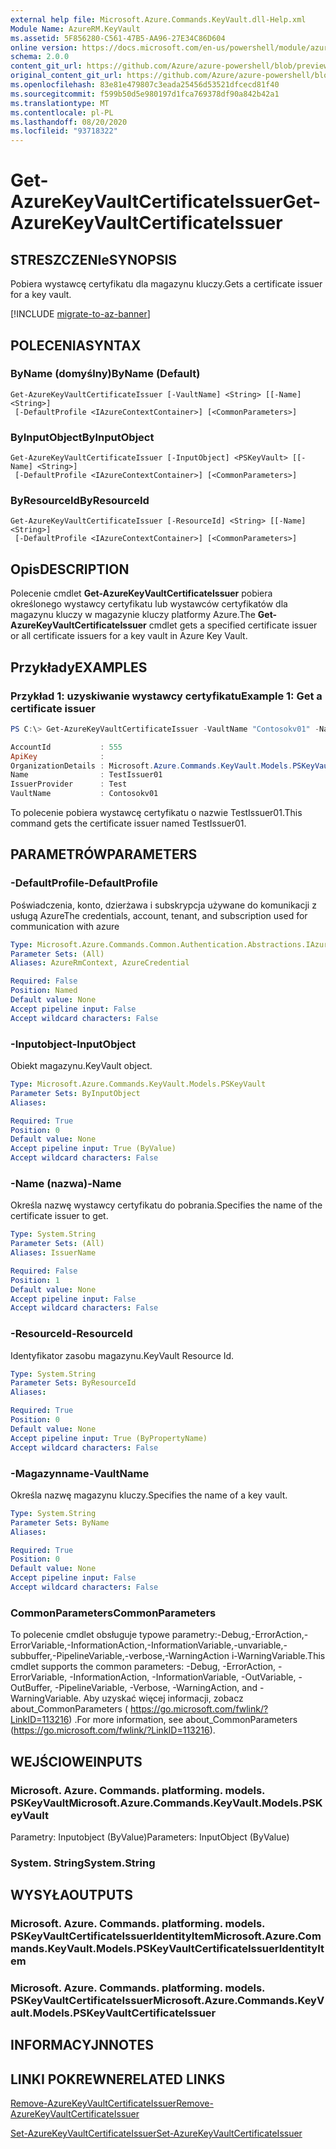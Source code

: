 ```yaml
---
external help file: Microsoft.Azure.Commands.KeyVault.dll-Help.xml
Module Name: AzureRM.KeyVault
ms.assetid: 5F856280-C561-47B5-AA96-27E34C86D604
online version: https://docs.microsoft.com/en-us/powershell/module/azurerm.keyvault/get-azurekeyvaultcertificateissuer
schema: 2.0.0
content_git_url: https://github.com/Azure/azure-powershell/blob/preview/src/ResourceManager/KeyVault/Commands.KeyVault/help/Get-AzureKeyVaultCertificateIssuer.md
original_content_git_url: https://github.com/Azure/azure-powershell/blob/preview/src/ResourceManager/KeyVault/Commands.KeyVault/help/Get-AzureKeyVaultCertificateIssuer.md
ms.openlocfilehash: 83e81e479807c3eada25456d53521dfcecd81f40
ms.sourcegitcommit: f599b50d5e980197d1fca769378df90a842b42a1
ms.translationtype: MT
ms.contentlocale: pl-PL
ms.lasthandoff: 08/20/2020
ms.locfileid: "93718322"
---
```

# <span data-ttu-id="6697e-101">Get-AzureKeyVaultCertificateIssuer</span><span class="sxs-lookup"><span data-stu-id="6697e-101">Get-AzureKeyVaultCertificateIssuer</span></span>

## <span data-ttu-id="6697e-102">STRESZCZENIe</span><span class="sxs-lookup"><span data-stu-id="6697e-102">SYNOPSIS</span></span>
<span data-ttu-id="6697e-103">Pobiera wystawcę certyfikatu dla magazynu kluczy.</span><span class="sxs-lookup"><span data-stu-id="6697e-103">Gets a certificate issuer for a key vault.</span></span>

[!INCLUDE [migrate-to-az-banner](../../includes/migrate-to-az-banner.md)]

## <span data-ttu-id="6697e-104">POLECENIA</span><span class="sxs-lookup"><span data-stu-id="6697e-104">SYNTAX</span></span>

### <span data-ttu-id="6697e-105">ByName (domyślny)</span><span class="sxs-lookup"><span data-stu-id="6697e-105">ByName (Default)</span></span>
```
Get-AzureKeyVaultCertificateIssuer [-VaultName] <String> [[-Name] <String>]
 [-DefaultProfile <IAzureContextContainer>] [<CommonParameters>]
```

### <span data-ttu-id="6697e-106">ByInputObject</span><span class="sxs-lookup"><span data-stu-id="6697e-106">ByInputObject</span></span>
```
Get-AzureKeyVaultCertificateIssuer [-InputObject] <PSKeyVault> [[-Name] <String>]
 [-DefaultProfile <IAzureContextContainer>] [<CommonParameters>]
```

### <span data-ttu-id="6697e-107">ByResourceId</span><span class="sxs-lookup"><span data-stu-id="6697e-107">ByResourceId</span></span>
```
Get-AzureKeyVaultCertificateIssuer [-ResourceId] <String> [[-Name] <String>]
 [-DefaultProfile <IAzureContextContainer>] [<CommonParameters>]
```

## <span data-ttu-id="6697e-108">Opis</span><span class="sxs-lookup"><span data-stu-id="6697e-108">DESCRIPTION</span></span>
<span data-ttu-id="6697e-109">Polecenie cmdlet **Get-AzureKeyVaultCertificateIssuer** pobiera określonego wystawcy certyfikatu lub wystawców certyfikatów dla magazynu kluczy w magazynie kluczy platformy Azure.</span><span class="sxs-lookup"><span data-stu-id="6697e-109">The **Get-AzureKeyVaultCertificateIssuer** cmdlet gets a specified certificate issuer or all certificate issuers for a key vault in Azure Key Vault.</span></span>

## <span data-ttu-id="6697e-110">Przykłady</span><span class="sxs-lookup"><span data-stu-id="6697e-110">EXAMPLES</span></span>

### <span data-ttu-id="6697e-111">Przykład 1: uzyskiwanie wystawcy certyfikatu</span><span class="sxs-lookup"><span data-stu-id="6697e-111">Example 1: Get a certificate issuer</span></span>
```powershell
PS C:\> Get-AzureKeyVaultCertificateIssuer -VaultName "Contosokv01" -Name "TestIssuer01"

AccountId           : 555
ApiKey              :
OrganizationDetails : Microsoft.Azure.Commands.KeyVault.Models.PSKeyVaultCertificateOrganizationDetails
Name                : TestIssuer01
IssuerProvider      : Test
VaultName           : Contosokv01
```

<span data-ttu-id="6697e-112">To polecenie pobiera wystawcę certyfikatu o nazwie TestIssuer01.</span><span class="sxs-lookup"><span data-stu-id="6697e-112">This command gets the certificate issuer named TestIssuer01.</span></span>

## <span data-ttu-id="6697e-113">PARAMETRÓW</span><span class="sxs-lookup"><span data-stu-id="6697e-113">PARAMETERS</span></span>

### <span data-ttu-id="6697e-114">-DefaultProfile</span><span class="sxs-lookup"><span data-stu-id="6697e-114">-DefaultProfile</span></span>
<span data-ttu-id="6697e-115">Poświadczenia, konto, dzierżawa i subskrypcja używane do komunikacji z usługą Azure</span><span class="sxs-lookup"><span data-stu-id="6697e-115">The credentials, account, tenant, and subscription used for communication with azure</span></span>

```yaml
Type: Microsoft.Azure.Commands.Common.Authentication.Abstractions.IAzureContextContainer
Parameter Sets: (All)
Aliases: AzureRmContext, AzureCredential

Required: False
Position: Named
Default value: None
Accept pipeline input: False
Accept wildcard characters: False
```

### <span data-ttu-id="6697e-116">-Inputobject</span><span class="sxs-lookup"><span data-stu-id="6697e-116">-InputObject</span></span>
<span data-ttu-id="6697e-117">Obiekt magazynu.</span><span class="sxs-lookup"><span data-stu-id="6697e-117">KeyVault object.</span></span>

```yaml
Type: Microsoft.Azure.Commands.KeyVault.Models.PSKeyVault
Parameter Sets: ByInputObject
Aliases:

Required: True
Position: 0
Default value: None
Accept pipeline input: True (ByValue)
Accept wildcard characters: False
```

### <span data-ttu-id="6697e-118">-Name (nazwa)</span><span class="sxs-lookup"><span data-stu-id="6697e-118">-Name</span></span>
<span data-ttu-id="6697e-119">Określa nazwę wystawcy certyfikatu do pobrania.</span><span class="sxs-lookup"><span data-stu-id="6697e-119">Specifies the name of the certificate issuer to get.</span></span>

```yaml
Type: System.String
Parameter Sets: (All)
Aliases: IssuerName

Required: False
Position: 1
Default value: None
Accept pipeline input: False
Accept wildcard characters: False
```

### <span data-ttu-id="6697e-120">-ResourceId</span><span class="sxs-lookup"><span data-stu-id="6697e-120">-ResourceId</span></span>
<span data-ttu-id="6697e-121">Identyfikator zasobu magazynu.</span><span class="sxs-lookup"><span data-stu-id="6697e-121">KeyVault Resource Id.</span></span>

```yaml
Type: System.String
Parameter Sets: ByResourceId
Aliases:

Required: True
Position: 0
Default value: None
Accept pipeline input: True (ByPropertyName)
Accept wildcard characters: False
```

### <span data-ttu-id="6697e-122">-Magazynname</span><span class="sxs-lookup"><span data-stu-id="6697e-122">-VaultName</span></span>
<span data-ttu-id="6697e-123">Określa nazwę magazynu kluczy.</span><span class="sxs-lookup"><span data-stu-id="6697e-123">Specifies the name of a key vault.</span></span>

```yaml
Type: System.String
Parameter Sets: ByName
Aliases:

Required: True
Position: 0
Default value: None
Accept pipeline input: False
Accept wildcard characters: False
```

### <span data-ttu-id="6697e-124">CommonParameters</span><span class="sxs-lookup"><span data-stu-id="6697e-124">CommonParameters</span></span>
<span data-ttu-id="6697e-125">To polecenie cmdlet obsługuje typowe parametry:-Debug,-ErrorAction,-ErrorVariable,-InformationAction,-InformationVariable,-unvariable,-subbuffer,-PipelineVariable,-verbose,-WarningAction i-WarningVariable.</span><span class="sxs-lookup"><span data-stu-id="6697e-125">This cmdlet supports the common parameters: -Debug, -ErrorAction, -ErrorVariable, -InformationAction, -InformationVariable, -OutVariable, -OutBuffer, -PipelineVariable, -Verbose, -WarningAction, and -WarningVariable.</span></span> <span data-ttu-id="6697e-126">Aby uzyskać więcej informacji, zobacz about_CommonParameters ( https://go.microsoft.com/fwlink/?LinkID=113216) .</span><span class="sxs-lookup"><span data-stu-id="6697e-126">For more information, see about_CommonParameters (https://go.microsoft.com/fwlink/?LinkID=113216).</span></span>

## <span data-ttu-id="6697e-127">WEJŚCIOWE</span><span class="sxs-lookup"><span data-stu-id="6697e-127">INPUTS</span></span>

### <span data-ttu-id="6697e-128">Microsoft. Azure. Commands. platforming. models. PSKeyVault</span><span class="sxs-lookup"><span data-stu-id="6697e-128">Microsoft.Azure.Commands.KeyVault.Models.PSKeyVault</span></span>
<span data-ttu-id="6697e-129">Parametry: Inputobject (ByValue)</span><span class="sxs-lookup"><span data-stu-id="6697e-129">Parameters: InputObject (ByValue)</span></span>

### <span data-ttu-id="6697e-130">System. String</span><span class="sxs-lookup"><span data-stu-id="6697e-130">System.String</span></span>

## <span data-ttu-id="6697e-131">WYSYŁA</span><span class="sxs-lookup"><span data-stu-id="6697e-131">OUTPUTS</span></span>

### <span data-ttu-id="6697e-132">Microsoft. Azure. Commands. platforming. models. PSKeyVaultCertificateIssuerIdentityItem</span><span class="sxs-lookup"><span data-stu-id="6697e-132">Microsoft.Azure.Commands.KeyVault.Models.PSKeyVaultCertificateIssuerIdentityItem</span></span>

### <span data-ttu-id="6697e-133">Microsoft. Azure. Commands. platforming. models. PSKeyVaultCertificateIssuer</span><span class="sxs-lookup"><span data-stu-id="6697e-133">Microsoft.Azure.Commands.KeyVault.Models.PSKeyVaultCertificateIssuer</span></span>

## <span data-ttu-id="6697e-134">INFORMACYJN</span><span class="sxs-lookup"><span data-stu-id="6697e-134">NOTES</span></span>

## <span data-ttu-id="6697e-135">LINKI POKREWNE</span><span class="sxs-lookup"><span data-stu-id="6697e-135">RELATED LINKS</span></span>

[<span data-ttu-id="6697e-136">Remove-AzureKeyVaultCertificateIssuer</span><span class="sxs-lookup"><span data-stu-id="6697e-136">Remove-AzureKeyVaultCertificateIssuer</span></span>](./Remove-AzureKeyVaultCertificateIssuer.md)

[<span data-ttu-id="6697e-137">Set-AzureKeyVaultCertificateIssuer</span><span class="sxs-lookup"><span data-stu-id="6697e-137">Set-AzureKeyVaultCertificateIssuer</span></span>](./Set-AzureKeyVaultCertificateIssuer.md)


